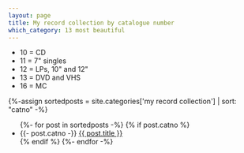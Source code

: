 ```yaml
---
layout: page
title: My record collection by catalogue number
which_category: 13 most beautiful
---
```


<ul>
<li>10 = CD</li>
<li>11 = 7" singles</li>
<li>12 = LPs, 10" and 12"</li>
<li>13 = DVD and VHS</li>
<li>16 = MC</li>
</ul>

{%-assign sortedposts = site.categories['my record collection'] | sort: "catno" -%}

  <ul>
    {%- for post in sortedposts -%}
    {% if post.catno %}
        <li>
          <span>{{- post.catno -}}</span>
          <a href="{{ post.url | relative_url }}">{{ post.title }}</a>
        </li>
    {% endif %}
    {%- endfor -%}
  </ul>

